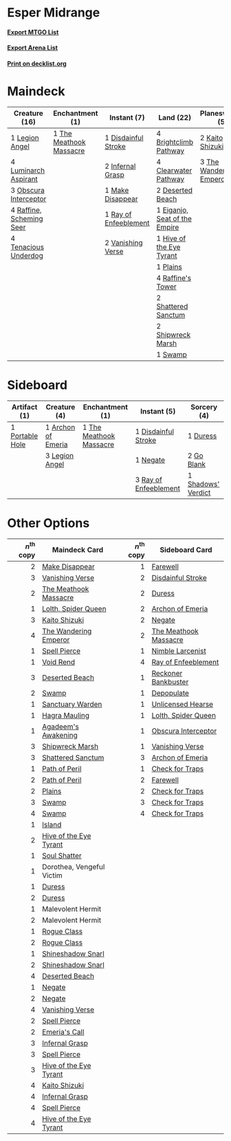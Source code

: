 # Esper Midrange

#### [Export MTGO List](../collection/Esper%20Midrange/Esper%20Midrange.txt)
#### [Export Arena List](../collection/Esper%20Midrange/Esper%20Midrange_arena.txt)
#### [Print on decklist.org](http://decklist.org/?deckmain=4%09Brightclimb%20Pathway%0A4%09Clearwater%20Pathway%0A2%09Deserted%20Beach%0A1%09Disdainful%20Stroke%0A1%09Eiganjo,%20Seat%20of%20the%20Empire%0A1%09Emeria's%20Call%0A4%09Hengegate%20Pathway%0A1%09Hive%20of%20the%20Eye%20Tyrant%0A2%09Infernal%20Grasp%0A2%09Kaito%20Shizuki%0A1%09Legion%20Angel%0A4%09Luminarch%20Aspirant%0A1%09Make%20Disappear%0A3%09Obscura%20Interceptor%0A1%09Plains%0A4%09Raffine's%20Tower%0A4%09Raffine,%20Scheming%20Seer%0A1%09Ray%20of%20Enfeeblement%0A2%09Shattered%20Sanctum%0A2%09Shipwreck%20Marsh%0A1%09Swamp%0A4%09Tenacious%20Underdog%0A1%09The%20Meathook%20Massacre%0A3%09The%20Wandering%20Emperor%0A2%09Vanishing%20Verse%0A4%09Wedding%20Announcement&deckside=1%09Archon%20of%20Emeria%0A1%09Disdainful%20Stroke%0A1%09Duress%0A2%09Go%20Blank%0A3%09Legion%20Angel%0A1%09Negate%0A1%09Portable%20Hole%0A3%09Ray%20of%20Enfeeblement%0A1%09Shadows'%20Verdict%0A1%09The%20Meathook%20Massacre)
# Maindeck

|                                           Creature (16)                                           |                                         Enchantment (1)                                          |                                          Instant (7)                                           |                                               Land (22)                                                |                                         Planeswalker (5)                                         |                                       Sorcery (1)                                        |     Unknown (8)      |
|---------------------------------------------------------------------------------------------------|--------------------------------------------------------------------------------------------------|------------------------------------------------------------------------------------------------|--------------------------------------------------------------------------------------------------------|--------------------------------------------------------------------------------------------------|------------------------------------------------------------------------------------------|----------------------|
|1 [Legion Angel](http://gatherer.wizards.com/Pages/Card/Details.aspx?multiverseid=491646)          |1 [The Meathook Massacre](http://gatherer.wizards.com/Pages/Card/Details.aspx?multiverseid=534886)|1 [Disdainful Stroke](http://gatherer.wizards.com/Pages/Card/Details.aspx?multiverseid=420705)  |4 [Brightclimb Pathway](http://gatherer.wizards.com/Pages/Card/Details.aspx?multiverseid=491911)        |2 [Kaito Shizuki](http://gatherer.wizards.com/Pages/Card/Details.aspx?multiverseid=548538)        |1 [Emeria's Call](http://gatherer.wizards.com/Pages/Card/Details.aspx?multiverseid=491633)|4 Hengegate Pathway   |
|4 [Luminarch Aspirant](http://gatherer.wizards.com/Pages/Card/Details.aspx?multiverseid=491647)    |                                                                                                  |2 [Infernal Grasp](http://gatherer.wizards.com/Pages/Card/Details.aspx?multiverseid=534880)     |4 [Clearwater Pathway](http://gatherer.wizards.com/Pages/Card/Details.aspx?multiverseid=491913)         |3 [The Wandering Emperor](http://gatherer.wizards.com/Pages/Card/Details.aspx?multiverseid=548337)|                                                                                          |4 Wedding Announcement|
|3 [Obscura Interceptor](http://gatherer.wizards.com/Pages/Card/Details.aspx?multiverseid=555410)   |                                                                                                  |1 [Make Disappear](http://gatherer.wizards.com/Pages/Card/Details.aspx?multiverseid=555250)     |2 [Deserted Beach](http://gatherer.wizards.com/Pages/Card/Details.aspx?multiverseid=535058)             |                                                                                                  |                                                                                          |                      |
|4 [Raffine, Scheming Seer](http://gatherer.wizards.com/Pages/Card/Details.aspx?multiverseid=555414)|                                                                                                  |1 [Ray of Enfeeblement](http://gatherer.wizards.com/Pages/Card/Details.aspx?multiverseid=527403)|1 [Eiganjo, Seat of the Empire](http://gatherer.wizards.com/Pages/Card/Details.aspx?multiverseid=548581)|                                                                                                  |                                                                                          |                      |
|4 [Tenacious Underdog](http://gatherer.wizards.com/Pages/Card/Details.aspx?multiverseid=555298)    |                                                                                                  |2 [Vanishing Verse](http://gatherer.wizards.com/Pages/Card/Details.aspx?multiverseid=513736)    |1 [Hive of the Eye Tyrant](http://gatherer.wizards.com/Pages/Card/Details.aspx?multiverseid=527545)     |                                                                                                  |                                                                                          |                      |
|                                                                                                   |                                                                                                  |                                                                                                |1 [Plains](http://gatherer.wizards.com/Pages/Card/Details.aspx?multiverseid=439856)                     |                                                                                                  |                                                                                          |                      |
|                                                                                                   |                                                                                                  |                                                                                                |4 [Raffine's Tower](http://gatherer.wizards.com/Pages/Card/Details.aspx?multiverseid=555455)            |                                                                                                  |                                                                                          |                      |
|                                                                                                   |                                                                                                  |                                                                                                |2 [Shattered Sanctum](http://gatherer.wizards.com/Pages/Card/Details.aspx?multiverseid=541140)          |                                                                                                  |                                                                                          |                      |
|                                                                                                   |                                                                                                  |                                                                                                |2 [Shipwreck Marsh](http://gatherer.wizards.com/Pages/Card/Details.aspx?multiverseid=535066)            |                                                                                                  |                                                                                          |                      |
|                                                                                                   |                                                                                                  |                                                                                                |1 [Swamp](http://gatherer.wizards.com/Pages/Card/Details.aspx?multiverseid=439858)                      |                                                                                                  |                                                                                          |                      |


# Sideboard

|                                       Artifact (1)                                       |                                        Creature (4)                                         |                                         Enchantment (1)                                          |                                          Instant (5)                                           |                                         Sorcery (4)                                         |
|------------------------------------------------------------------------------------------|---------------------------------------------------------------------------------------------|--------------------------------------------------------------------------------------------------|------------------------------------------------------------------------------------------------|---------------------------------------------------------------------------------------------|
|1 [Portable Hole](http://gatherer.wizards.com/Pages/Card/Details.aspx?multiverseid=527320)|1 [Archon of Emeria](http://gatherer.wizards.com/Pages/Card/Details.aspx?multiverseid=495594)|1 [The Meathook Massacre](http://gatherer.wizards.com/Pages/Card/Details.aspx?multiverseid=534886)|1 [Disdainful Stroke](http://gatherer.wizards.com/Pages/Card/Details.aspx?multiverseid=420705)  |1 [Duress](http://gatherer.wizards.com/Pages/Card/Details.aspx?multiverseid=14557)           |
|                                                                                          |3 [Legion Angel](http://gatherer.wizards.com/Pages/Card/Details.aspx?multiverseid=491646)    |                                                                                                  |1 [Negate](http://gatherer.wizards.com/Pages/Card/Details.aspx?multiverseid=423707)             |2 [Go Blank](http://gatherer.wizards.com/Pages/Card/Details.aspx?multiverseid=513549)        |
|                                                                                          |                                                                                             |                                                                                                  |3 [Ray of Enfeeblement](http://gatherer.wizards.com/Pages/Card/Details.aspx?multiverseid=527403)|1 [Shadows' Verdict](http://gatherer.wizards.com/Pages/Card/Details.aspx?multiverseid=491762)|


# Other Options

|*n*<sup>th</sup> copy|                                          Maindeck Card                                          |*n*<sup>th</sup> copy|                                         Sideboard Card                                         |
|--------------------:|-------------------------------------------------------------------------------------------------|--------------------:|------------------------------------------------------------------------------------------------|
|                    2|[Make Disappear](http://gatherer.wizards.com/Pages/Card/Details.aspx?multiverseid=555250)        |                    1|[Farewell](http://gatherer.wizards.com/Pages/Card/Details.aspx?multiverseid=548306)             |
|                    3|[Vanishing Verse](http://gatherer.wizards.com/Pages/Card/Details.aspx?multiverseid=513736)       |                    2|[Disdainful Stroke](http://gatherer.wizards.com/Pages/Card/Details.aspx?multiverseid=420705)    |
|                    2|[The Meathook Massacre](http://gatherer.wizards.com/Pages/Card/Details.aspx?multiverseid=534886) |                    2|[Duress](http://gatherer.wizards.com/Pages/Card/Details.aspx?multiverseid=14557)                |
|                    1|[Lolth, Spider Queen](http://gatherer.wizards.com/Pages/Card/Details.aspx?multiverseid=527399)   |                    2|[Archon of Emeria](http://gatherer.wizards.com/Pages/Card/Details.aspx?multiverseid=495594)     |
|                    3|[Kaito Shizuki](http://gatherer.wizards.com/Pages/Card/Details.aspx?multiverseid=548538)         |                    2|[Negate](http://gatherer.wizards.com/Pages/Card/Details.aspx?multiverseid=423707)               |
|                    4|[The Wandering Emperor](http://gatherer.wizards.com/Pages/Card/Details.aspx?multiverseid=548337) |                    2|[The Meathook Massacre](http://gatherer.wizards.com/Pages/Card/Details.aspx?multiverseid=534886)|
|                    1|[Spell Pierce](http://gatherer.wizards.com/Pages/Card/Details.aspx?multiverseid=425876)          |                    1|[Nimble Larcenist](http://gatherer.wizards.com/Pages/Card/Details.aspx?multiverseid=555406)     |
|                    1|[Void Rend](http://gatherer.wizards.com/Pages/Card/Details.aspx?multiverseid=555431)             |                    4|[Ray of Enfeeblement](http://gatherer.wizards.com/Pages/Card/Details.aspx?multiverseid=527403)  |
|                    3|[Deserted Beach](http://gatherer.wizards.com/Pages/Card/Details.aspx?multiverseid=535058)        |                    1|[Reckoner Bankbuster](http://gatherer.wizards.com/Pages/Card/Details.aspx?multiverseid=548568)  |
|                    2|[Swamp](http://gatherer.wizards.com/Pages/Card/Details.aspx?multiverseid=439858)                 |                    1|[Depopulate](http://gatherer.wizards.com/Pages/Card/Details.aspx?multiverseid=555211)           |
|                    1|[Sanctuary Warden](http://gatherer.wizards.com/Pages/Card/Details.aspx?multiverseid=555231)      |                    1|[Unlicensed Hearse](http://gatherer.wizards.com/Pages/Card/Details.aspx?multiverseid=555447)    |
|                    1|[Hagra Mauling](http://gatherer.wizards.com/Pages/Card/Details.aspx?multiverseid=491741)         |                    1|[Lolth, Spider Queen](http://gatherer.wizards.com/Pages/Card/Details.aspx?multiverseid=527399)  |
|                    1|[Agadeem's Awakening](http://gatherer.wizards.com/Pages/Card/Details.aspx?multiverseid=491723)   |                    1|[Obscura Interceptor](http://gatherer.wizards.com/Pages/Card/Details.aspx?multiverseid=555410)  |
|                    3|[Shipwreck Marsh](http://gatherer.wizards.com/Pages/Card/Details.aspx?multiverseid=535066)       |                    1|[Vanishing Verse](http://gatherer.wizards.com/Pages/Card/Details.aspx?multiverseid=513736)      |
|                    3|[Shattered Sanctum](http://gatherer.wizards.com/Pages/Card/Details.aspx?multiverseid=541140)     |                    3|[Archon of Emeria](http://gatherer.wizards.com/Pages/Card/Details.aspx?multiverseid=495594)     |
|                    1|[Path of Peril](http://gatherer.wizards.com/Pages/Card/Details.aspx?multiverseid=540974)         |                    1|[Check for Traps](http://gatherer.wizards.com/Pages/Card/Details.aspx?multiverseid=527379)      |
|                    2|[Path of Peril](http://gatherer.wizards.com/Pages/Card/Details.aspx?multiverseid=540974)         |                    2|[Farewell](http://gatherer.wizards.com/Pages/Card/Details.aspx?multiverseid=548306)             |
|                    2|[Plains](http://gatherer.wizards.com/Pages/Card/Details.aspx?multiverseid=439856)                |                    2|[Check for Traps](http://gatherer.wizards.com/Pages/Card/Details.aspx?multiverseid=527379)      |
|                    3|[Swamp](http://gatherer.wizards.com/Pages/Card/Details.aspx?multiverseid=439858)                 |                    3|[Check for Traps](http://gatherer.wizards.com/Pages/Card/Details.aspx?multiverseid=527379)      |
|                    4|[Swamp](http://gatherer.wizards.com/Pages/Card/Details.aspx?multiverseid=439858)                 |                    4|[Check for Traps](http://gatherer.wizards.com/Pages/Card/Details.aspx?multiverseid=527379)      |
|                    1|[Island](http://gatherer.wizards.com/Pages/Card/Details.aspx?multiverseid=439857)                |                     |                                                                                                |
|                    2|[Hive of the Eye Tyrant](http://gatherer.wizards.com/Pages/Card/Details.aspx?multiverseid=527545)|                     |                                                                                                |
|                    1|[Soul Shatter](http://gatherer.wizards.com/Pages/Card/Details.aspx?multiverseid=491765)          |                     |                                                                                                |
|                    1|Dorothea, Vengeful Victim                                                                        |                     |                                                                                                |
|                    1|[Duress](http://gatherer.wizards.com/Pages/Card/Details.aspx?multiverseid=14557)                 |                     |                                                                                                |
|                    2|[Duress](http://gatherer.wizards.com/Pages/Card/Details.aspx?multiverseid=14557)                 |                     |                                                                                                |
|                    1|Malevolent Hermit                                                                                |                     |                                                                                                |
|                    2|Malevolent Hermit                                                                                |                     |                                                                                                |
|                    1|[Rogue Class](http://gatherer.wizards.com/Pages/Card/Details.aspx?multiverseid=527517)           |                     |                                                                                                |
|                    2|[Rogue Class](http://gatherer.wizards.com/Pages/Card/Details.aspx?multiverseid=527517)           |                     |                                                                                                |
|                    1|[Shineshadow Snarl](http://gatherer.wizards.com/Pages/Card/Details.aspx?multiverseid=513764)     |                     |                                                                                                |
|                    2|[Shineshadow Snarl](http://gatherer.wizards.com/Pages/Card/Details.aspx?multiverseid=513764)     |                     |                                                                                                |
|                    4|[Deserted Beach](http://gatherer.wizards.com/Pages/Card/Details.aspx?multiverseid=535058)        |                     |                                                                                                |
|                    1|[Negate](http://gatherer.wizards.com/Pages/Card/Details.aspx?multiverseid=423707)                |                     |                                                                                                |
|                    2|[Negate](http://gatherer.wizards.com/Pages/Card/Details.aspx?multiverseid=423707)                |                     |                                                                                                |
|                    4|[Vanishing Verse](http://gatherer.wizards.com/Pages/Card/Details.aspx?multiverseid=513736)       |                     |                                                                                                |
|                    2|[Spell Pierce](http://gatherer.wizards.com/Pages/Card/Details.aspx?multiverseid=425876)          |                     |                                                                                                |
|                    2|[Emeria's Call](http://gatherer.wizards.com/Pages/Card/Details.aspx?multiverseid=491633)         |                     |                                                                                                |
|                    3|[Infernal Grasp](http://gatherer.wizards.com/Pages/Card/Details.aspx?multiverseid=534880)        |                     |                                                                                                |
|                    3|[Spell Pierce](http://gatherer.wizards.com/Pages/Card/Details.aspx?multiverseid=425876)          |                     |                                                                                                |
|                    3|[Hive of the Eye Tyrant](http://gatherer.wizards.com/Pages/Card/Details.aspx?multiverseid=527545)|                     |                                                                                                |
|                    4|[Kaito Shizuki](http://gatherer.wizards.com/Pages/Card/Details.aspx?multiverseid=548538)         |                     |                                                                                                |
|                    4|[Infernal Grasp](http://gatherer.wizards.com/Pages/Card/Details.aspx?multiverseid=534880)        |                     |                                                                                                |
|                    4|[Spell Pierce](http://gatherer.wizards.com/Pages/Card/Details.aspx?multiverseid=425876)          |                     |                                                                                                |
|                    4|[Hive of the Eye Tyrant](http://gatherer.wizards.com/Pages/Card/Details.aspx?multiverseid=527545)|                     |                                                                                                |

